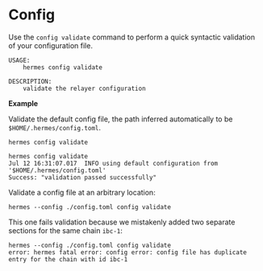 # Config


Use the `config validate` command to perform a quick syntactic validation of
your configuration file.

```shell
USAGE:
    hermes config validate

DESCRIPTION:
    validate the relayer configuration
```

__Example__

Validate the default config file, the path inferred automatically to be
`$HOME/.hermes/config.toml`.

```shell
hermes config validate
```

```text
hermes config validate
Jul 12 16:31:07.017  INFO using default configuration from '$HOME/.hermes/config.toml'
Success: "validation passed successfully"
```

Validate a config file at an arbitrary location:

```shell
hermes --config ./config.toml config validate
```

This one fails validation because we mistakenly added two separate sections for
the same chain `ibc-1`:

```text
hermes --config ./config.toml config validate
error: hermes fatal error: config error: config file has duplicate entry for the chain with id ibc-1
```
